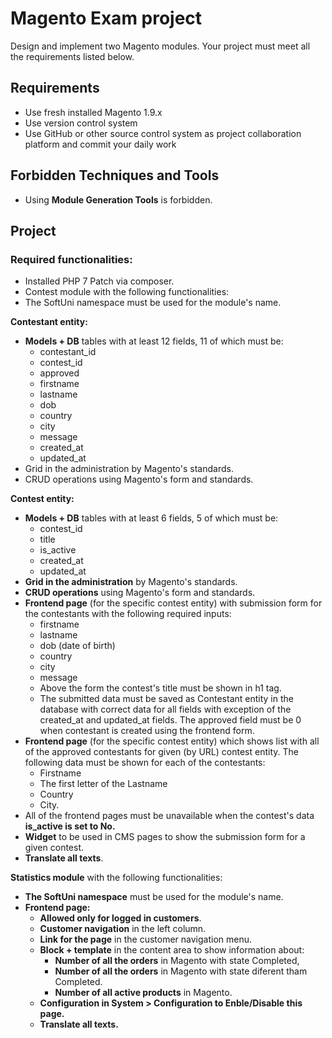 # Magento Exam project

Design and implement two Magento modules. Your project must meet all the requirements listed below.

## Requirements
* Use fresh installed Magento 1.9.x
* Use version control system
* Use GitHub or other source control system as project collaboration platform and commit your daily work

## Forbidden Techniques and Tools
* Using **Module Generation Tools** is forbidden.

## Project

### Required functionalities:
* Installed PHP 7 Patch via composer.
* Contest module with the following functionalities:
* The SoftUni namespace must be used for the module's name.

**Contestant entity:**
  * **Models + DB** tables with at least 12 fields, 11 of which must be:
    * contestant_id
    * contest_id
    * approved
    * firstname
    * lastname
    * dob
    * country 
    * city
    * message
    * created_at
    * updated_at
  * Grid in the administration by Magento's standards.
  * CRUD operations using Magento's form and standards.

**Contest entity:**
  * **Models + DB** tables with at least 6 fields, 5 of which must be:
    * contest_id
    * title
    * is_active
    * created_at
    * updated_at
  * **Grid in the administration** by Magento's standards.
  * **CRUD operations** using Magento's form and standards.
  * **Frontend page** (for the specific contest entity) with submission form for the contestants with the following required inputs: 
    * firstname
    * lastname
    * dob (date of birth)
    * country
    * city
    * message
    * Above the form the contest's title must be shown in h1 tag.
    * The submitted data must be saved as Contestant entity in the database with correct data for all fields with exception of the created_at and updated_at fields. The approved field must be 0 when contestant is created using the frontend form.
  * **Frontend page** (for the specific contest entity) which shows list with all of the approved contestants for given (by URL) contest entity. The following data must be shown for each of the contestants:
    * Firstname
    * The first letter of the Lastname
    * Country
    * City.
  * All of the frontend pages must be unavailable when the contest's data **is_active is set to No.**
  * **Widget** to be used in CMS pages to show the submission form for a given contest.
  * **Translate all texts**.
  
**Statistics module** with the following functionalities:
  * **The SoftUni namespace** must be used for the module's name.
  * **Frontend page:**
    * **Allowed only for logged in customers**.
    * **Customer navigation** in the left column.
    * **Link for the page** in the customer navigation menu.
    * **Block + template** in the content area to show information about:
      * **Number of all the orders** in Magento with state Completed,
      * **Number of all the orders** in Magento with state diferent tham Completed.
      * **Number of all active products** in Magento.
    * **Configuration in System > Configuration to Enble/Disable this page.**
    * **Translate all texts.**
